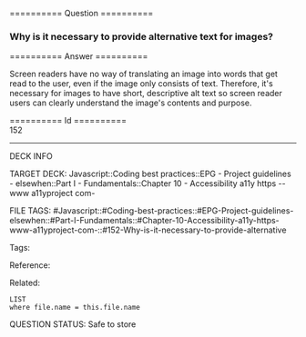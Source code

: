 ========== Question ==========  

### Why is it necessary to provide alternative text for images?  

========== Answer ==========  

Screen readers have no way of translating an image into words that get read to the user, even if the image only consists of text. Therefore, it's necessary for images to have short, descriptive alt text so screen reader users can clearly understand the image's contents and purpose.

========== Id ==========  
152

---

DECK INFO

TARGET DECK: Javascript::Coding best practices::EPG - Project guidelines - elsewhen::Part I - Fundamentals::Chapter 10 - Accessibility a11y https --www a11yproject com-

FILE TAGS: #Javascript::#Coding-best-practices::#EPG-Project-guidelines-elsewhen::#Part-I-Fundamentals::#Chapter-10-Accessibility-a11y-https-www-a11yproject-com-::#152-Why-is-it-necessary-to-provide-alternative

Tags:

Reference:

Related:

```dataview
LIST
where file.name = this.file.name
```

QUESTION STATUS: Safe to store
